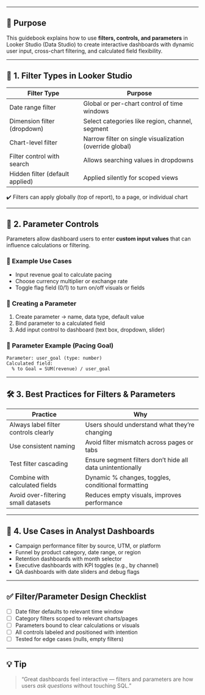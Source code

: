 ___
## 🎯 Purpose

This guidebook explains how to use **filters, controls, and parameters** in Looker Studio (Data Studio) to create interactive dashboards with dynamic user input, cross-chart filtering, and calculated field flexibility.

---

## 🧭 1. Filter Types in Looker Studio

| Filter Type                     | Purpose                                                 |
| ------------------------------- | ------------------------------------------------------- |
| Date range filter               | Global or per-chart control of time windows             |
| Dimension filter (dropdown)     | Select categories like region, channel, segment         |
| Chart-level filter              | Narrow filter on single visualization (override global) |
| Filter control with search      | Allows searching values in dropdowns                    |
| Hidden filter (default applied) | Applied silently for scoped views                       |

✔️ Filters can apply globally (top of report), to a page, or individual chart

---

## 🧮 2. Parameter Controls

Parameters allow dashboard users to enter **custom input values** that can influence calculations or filtering.

### 🔹 Example Use Cases

* Input revenue goal to calculate pacing
* Choose currency multiplier or exchange rate
* Toggle flag field (0/1) to turn on/off visuals or fields

### 🔹 Creating a Parameter

1. Create parameter → name, data type, default value
2. Bind parameter to a calculated field
3. Add input control to dashboard (text box, dropdown, slider)

### 🔹 Parameter Example (Pacing Goal)

```text
Parameter: user_goal (type: number)
Calculated field:
  % to Goal = SUM(revenue) / user_goal
```

---

## 🛠️ 3. Best Practices for Filters & Parameters

| Practice                             | Why                                                        |
| ------------------------------------ | ---------------------------------------------------------- |
| Always label filter controls clearly | Users should understand what they’re changing              |
| Use consistent naming                | Avoid filter mismatch across pages or tabs                 |
| Test filter cascading                | Ensure segment filters don’t hide all data unintentionally |
| Combine with calculated fields       | Dynamic % changes, toggles, conditional formatting         |
| Avoid over-filtering small datasets  | Reduces empty visuals, improves performance                |

---

## 🧪 4. Use Cases in Analyst Dashboards

* Campaign performance filter by source, UTM, or platform
* Funnel by product category, date range, or region
* Retention dashboards with month selector
* Executive dashboards with KPI toggles (e.g., by channel)
* QA dashboards with date sliders and debug flags

---

## ✅ Filter/Parameter Design Checklist

* [ ] Date filter defaults to relevant time window
* [ ] Category filters scoped to relevant charts/pages
* [ ] Parameters bound to clear calculations or visuals
* [ ] All controls labeled and positioned with intention
* [ ] Tested for edge cases (nulls, empty filters)

---

## 💡 Tip

> “Great dashboards feel interactive — filters and parameters are how users *ask questions* without touching SQL.”
